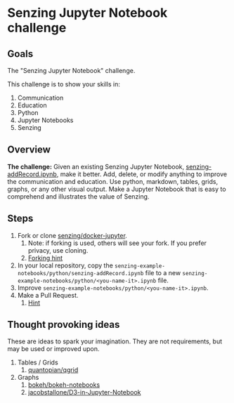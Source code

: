 # Senzing Jupyter Notebook challenge

## Goals

The "Senzing Jupyter Notebook" challenge.

This challenge is to show your skills in:

1. Communication
1. Education
1. Python
1. Jupyter Notebooks
1. Senzing

## Overview

**The challenge:** Given an existing Senzing Jupyter Notebook,
[senzing-addRecord.ipynb](https://github.com/Senzing/docker-jupyter/blob/main/senzing-example-notebooks/python/senzing-addRecord.ipynb),
make it better.
Add, delete, or modify anything to improve the communication and education.
Use python, markdown, tables, grids, graphs, or any other visual output.
Make a Jupyter Notebook that is easy to comprehend and illustrates the value of Senzing.

## Steps

1. Fork or clone [senzing/docker-jupyter](https://github.com/Senzing/docker-jupyter).
    1. Note: if forking is used, others will see your fork.
       If you prefer privacy, use cloning.
    1. [Forking hint](https://help.github.com/articles/fork-a-repo/#fork-an-example-repository)
1. In your local repository, copy the `senzing-example-notebooks/python/senzing-addRecord.ipynb` file to a new `senzing-example-notebooks/python/<you-name-it>.ipynb` file.
1. Improve `senzing-example-notebooks/python/<you-name-it>.ipynb`.
1. Make a Pull Request.
    1. [Hint](https://help.github.com/articles/creating-a-pull-request-from-a-fork)

## Thought provoking ideas

These are ideas to spark your imagination. They are not requirements, but may be used or improved upon.

1. Tables / Grids
    1. [quantopian/qgrid](https://github.com/quantopian/qgrid)
1. Graphs
    1. [bokeh/bokeh-notebooks](https://github.com/bokeh/bokeh-notebooks)
    1. [jacobstallone/D3-in-Jupyter-Notebook](https://github.com/jacobstallone/D3-in-Jupyter-Notebook.git)
